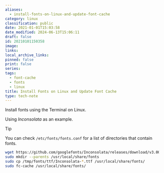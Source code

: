 ```yaml
---
aliases:
  - install-fonts-on-linux-and-update-font-cache
category: linux
classification: public
date: 2021-01-01T15:03:58
date_modified: 2024-06-13T15:06:11
draft: false
id: 20210101150358
image: 
links: 
local_archive_links: 
pinned: false
print: false
series: 
tags:
  - font-cache
  - fonts
  - linux
title: Install Fonts on Linux and Update Font Cache
type: tech-note
---
```


Install fonts using the Terminal on Linux.

Using _Inconsolata_ as an example.

> [!tip]
> You can check `/etc/fonts/fonts.conf` for a list of directories that contain fonts.

```sh
wget https://github.com/googlefonts/Inconsolata/releases/download/v3.000/fonts_ttf.zip --output-document=/tmp/inconsolata_v3.zip
sudo mkdir --parents /usr/local/share/fonts
sudo cp /tmp/fonts/ttf/Inconsolata-*.ttf /usr/local/share/fonts/
sudo fc-cache /usr/local/share/fonts/
```